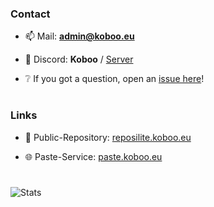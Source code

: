 ### Contact

  - 📫 Mail: **[admin@koboo.eu](mailto://admin@koboo.eu)**

  - 👾 Discord: **Koboo** / [Server](https://discord.gg/MrbtKASzVc)
    
  - ❔ If you got a question, open an [issue here](https://github.com/Koboo/Koboo/issues)!

# 

### Links

  - 🧰 Public-Repository: [reposilite.koboo.eu](https://reposilite.koboo.eu/)

  - 🌐 Paste-Service: [paste.koboo.eu](https://p.koboo.eu/)

# 

![Stats](https://github-readme-stats.vercel.app/api?username=koboo&show_icons=true&locale=en&theme=dark)
